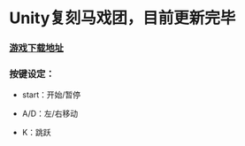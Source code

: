 # Unity复刻马戏团，目前更新完毕

### [游戏下载地址](https://pan.baidu.com/s/1Ds07xd-WJwN9FUjouTOxNA?pwd=ije8)

### 按键设定：

* start：开始/暂停

* A/D：左/右移动

* K：跳跃